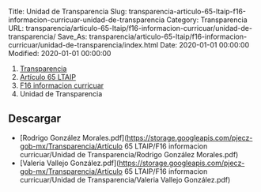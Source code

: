 Title: Unidad de Transparencia
Slug: transparencia-articulo-65-ltaip-f16-informacion-curricuar-unidad-de-transparencia
Category: Transparencia
URL: transparencia/articulo-65-ltaip/f16-informacion-curricuar/unidad-de-transparencia/
Save_As: transparencia/articulo-65-ltaip/f16-informacion-curricuar/unidad-de-transparencia/index.html
Date: 2020-01-01 00:00:00
Modified: 2020-01-01 00:00:00


<nav aria-label="breadcrumb">
<ol class="breadcrumb">
<li class="breadcrumb-item"><a href="../../../">Transparencia</a></li>
<li class="breadcrumb-item"><a href="../../">Artículo 65 LTAIP</a></li>
<li class="breadcrumb-item"><a href="../">F16 informacion curricuar</a></li>
<li class="breadcrumb-item active" aria-current="page">Unidad de Transparencia</li>
</ol>
</nav>


## Descargar

- [Rodrigo González Morales.pdf](https://storage.googleapis.com/pjecz-gob-mx/Transparencia/Artículo 65 LTAIP/F16 informacion curricuar/Unidad de Transparencia/Rodrigo González Morales.pdf)
- [Valeria Vallejo González.pdf](https://storage.googleapis.com/pjecz-gob-mx/Transparencia/Artículo 65 LTAIP/F16 informacion curricuar/Unidad de Transparencia/Valeria Vallejo González.pdf)
